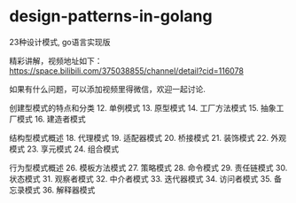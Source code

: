 # design-patterns-in-golang

23种设计模式, go语言实现版

精彩讲解，视频地址如下：
https://space.bilibili.com/375038855/channel/detail?cid=116078

如果有什么问题，可以添加视频里得微信，欢迎一起讨论.

创建型模式的特点和分类
12. 单例模式
13. 原型模式
14. 工厂方法模式
15. 抽象工厂模式
16. 建造者模式

结构型模式概述
18. 代理模式
19. 适配器模式
20. 桥接模式
21. 装饰模式
22. 外观模式
23. 享元模式
24. 组合模式

行为型模式概述
26. 模板方法模式
27. 策略模式
28. 命令模式
29. 责任链模式
30. 状态模式
31. 观察者模式
32. 中介者模式
33. 迭代器模式
34. 访问者模式
35. 备忘录模式
36. 解释器模式

